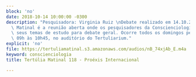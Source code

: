 ```yaml
---
block: 'no'
date: 2018-10-14 10:00:00 -0300
description: "Pesquisadora: Virginia Ruiz \nDebate realizado em 14.10.2018\n\nTertúlia\
  \ Matinal é a reunião aberta onde os pesquisadores da Conscienciologia apresentam\
  \ seus temas de estudo para debate geral. Ocorre todos os domingos pela manhã, das\
  \ 09h às 10h45, no auditório do Tertuliarium."
explicit: 'no'
file: https://tertuliamatinal.s3.amazonaws.com/audios/nB_74xjAb_E.m4a
keyword: conscienciologia
title: Tertúlia Matinal 118 - Proéxis Internacional

---
```

